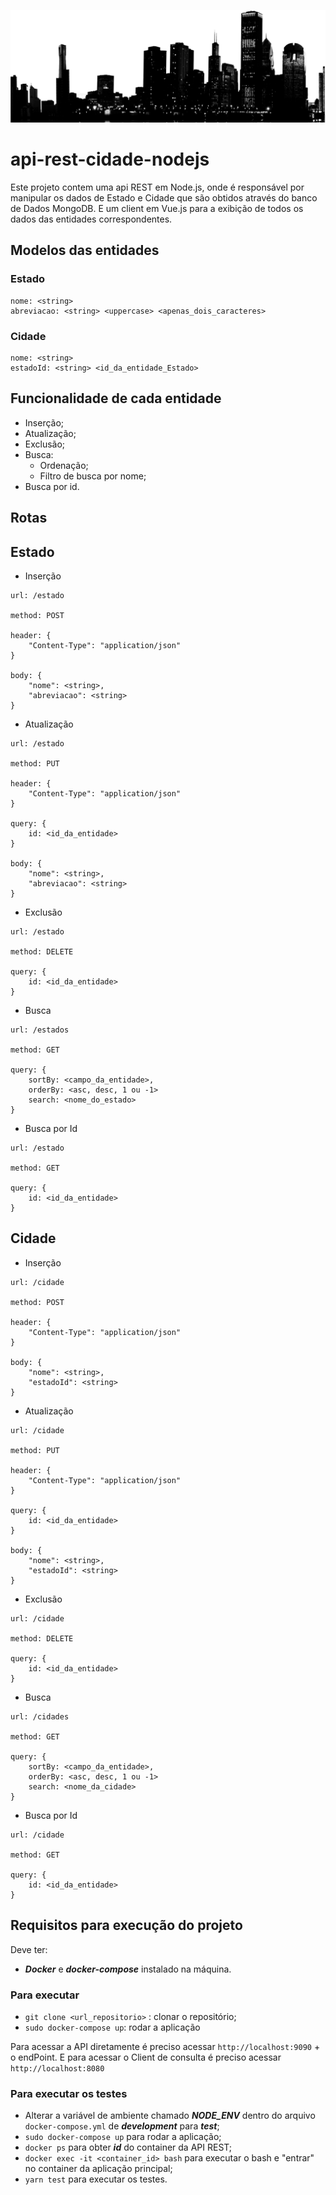 ![CHICAGO](docs/black-chicago-city.png?raw=true "dark Chicago")
# api-rest-cidade-nodejs

Este projeto contem uma api REST em Node.js, onde é responsável por manipular os dados de Estado e Cidade que são obtidos através do banco de Dados MongoDB. E um client em Vue.js para a exibição de todos os dados das entidades correspondentes.

## **Modelos das entidades**

### Estado

```
nome: <string>
abreviacao: <string> <uppercase> <apenas_dois_caracteres>
```

### Cidade

```
nome: <string>
estadoId: <string> <id_da_entidade_Estado>
```

## **Funcionalidade de cada entidade**

- Inserção;
- Atualização;
- Exclusão;
- Busca:
    - Ordenação;
    - Filtro de busca por nome;
- Busca por id.

## **Rotas**

## Estado

- Inserção

```
url: /estado

method: POST

header: {
    "Content-Type": "application/json"
}

body: {
    "nome": <string>,
    "abreviacao": <string>
}
```

- Atualização

```
url: /estado

method: PUT

header: {
    "Content-Type": "application/json"
}

query: {
    id: <id_da_entidade>
}

body: {
    "nome": <string>,
    "abreviacao": <string>
}
```

- Exclusão

```
url: /estado

method: DELETE

query: {
    id: <id_da_entidade>
}
```

- Busca

```
url: /estados

method: GET

query: {
    sortBy: <campo_da_entidade>,
    orderBy: <asc, desc, 1 ou -1>
    search: <nome_do_estado>
}
```

- Busca por Id

```
url: /estado

method: GET

query: {
    id: <id_da_entidade>
}
```

## Cidade

- Inserção

```
url: /cidade

method: POST

header: {
    "Content-Type": "application/json"
}

body: {
    "nome": <string>,
    "estadoId": <string>
}
```

- Atualização

```
url: /cidade

method: PUT

header: {
    "Content-Type": "application/json"
}

query: {
    id: <id_da_entidade>
}

body: {
    "nome": <string>,
    "estadoId": <string>
}
```

- Exclusão

```
url: /cidade

method: DELETE

query: {
    id: <id_da_entidade>
}
```

- Busca

```
url: /cidades

method: GET

query: {
    sortBy: <campo_da_entidade>,
    orderBy: <asc, desc, 1 ou -1>
    search: <nome_da_cidade>
}
```

- Busca por Id

```
url: /cidade

method: GET

query: {
    id: <id_da_entidade>
}
```

## **Requisitos para execução do projeto**

Deve ter:
- ***Docker*** e ***docker-compose*** instalado na máquina.

### Para executar

- ```git clone <url_repositorio>``` : clonar o repositório;
- ```sudo docker-compose up```: rodar a aplicação

Para acessar a API diretamente é preciso acessar ```http://localhost:9090``` + o endPoint. E para acessar o Client de consulta é preciso acessar ```http://localhost:8080```

### Para executar os testes

- Alterar a variável de ambiente chamado ***NODE_ENV*** dentro do arquivo ```docker-compose.yml``` de ***development*** para ***test***;
- ```sudo docker-compose up``` para rodar a aplicação;
- ```docker ps``` para obter ***id*** do container da API REST;
- ```docker exec -it <container_id> bash``` para executar o bash e "entrar" no container da aplicação principal;
- ```yarn test``` para executar os testes.
